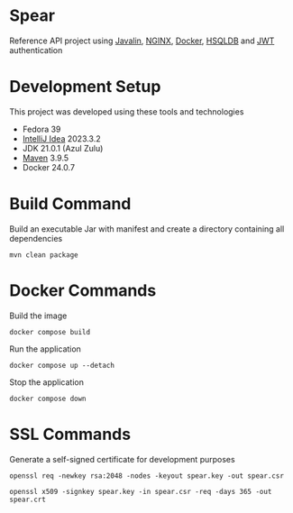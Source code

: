 # Spear
Reference API project using [Javalin](https://javalin.io/), [NGINX](https://docs.nginx.com/), [Docker](https://docs.docker.com/), [HSQLDB](https://hsqldb.org/) and [JWT](https://jwt.io/) authentication

# Development Setup
This project was developed using these tools and technologies
- Fedora 39
- [IntelliJ Idea](https://www.jetbrains.com/idea/) 2023.3.2
- JDK 21.0.1 (Azul Zulu)
- [Maven](https://maven.apache.org/) 3.9.5
- Docker 24.0.7

# Build Command
Build an executable Jar with manifest and create a directory containing all dependencies

```mvn clean package```

# Docker Commands
Build the image

```docker compose build```

Run the application

```docker compose up --detach```

Stop the application

```docker compose down```

# SSL Commands
Generate a self-signed certificate for development purposes

```openssl req -newkey rsa:2048 -nodes -keyout spear.key -out spear.csr```

```openssl x509 -signkey spear.key -in spear.csr -req -days 365 -out spear.crt```
